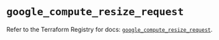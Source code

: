 # `google_compute_resize_request`

Refer to the Terraform Registry for docs: [`google_compute_resize_request`](https://registry.terraform.io/providers/hashicorp/google/6.46.0/docs/resources/compute_resize_request).
